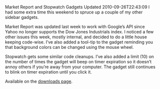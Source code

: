 Market Report and Stopwatch Gadgets Updated
2010-09-26T22:43:09
I had some extra time this weekend to spruce up a couple of my other sidebar gadgets.

Market Report was updated last week to work with Google’s API since Yahoo no longer supports the Dow Jones Industrials index. I noticed a few other issues this week, mostly internal, and decided to do a little house keeping code-wise. I’ve also added a tool-tip to the gadget reminding you that background colors can be changed using the mouse wheel.

Stopwatch gets some similar code cleanups. I’ve also added a limit (10) on the number of times the gadget will beep on timer expiration so it doesn’t annoy others if you’re away from your computer. The gadget still continues to blink on timer expiration until you click it.

Available on the [downloads page](/downloads).
